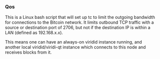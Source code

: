 ### Qos ###

This is a Linux bash script that will set up tc to limit the outgoing bandwidth for connections to the Bitcoin network. It limits outbound TCP traffic with a source or destination port of 2706, but not if the destination IP is within a LAN (defined as 192.168.x.x).

This means one can have an always-on viridid instance running, and another local viridid/viridi-qt instance which connects to this node and receives blocks from it.
